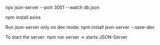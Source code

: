 npx json-server --port 3001 --watch db.json

npm install axios

Run json-server only on dev mode:
npm install json-server --save-dev

To start the server:
npm run server -> starts JSON-Server